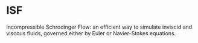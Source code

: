 # ISF
Incompressible Schrodinger Flow: an efficient way to simulate inviscid and viscous fluids, governed either by Euler or Navier-Stokes equations.
